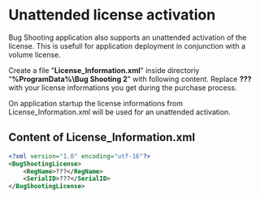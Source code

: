 # Unattended license activation

Bug Shooting application also supports an unattended activation of the license. This is usefull for application deployment in conjunction with a volume license.

Create a file "**License_Information.xml**" inside directoriy "**%ProgramData%\Bug Shooting 2**" with following content. Replace **???** with your license informations you get during the purchase process.

On application startup the license informations from License_Information.xml will be used for an unattended activation.

## Content of License_Information.xml
```xml
<?xml version="1.0" encoding="utf-16"?>
<BugShootingLicense>
	<RegName>???</RegName>
	<SerialID>???</SerialID>
</BugShootingLicense>
```
